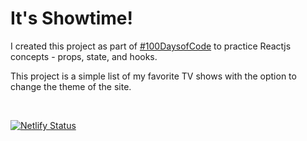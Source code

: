 # It's Showtime!

I created this project as part of [#100DaysofCode](https://gist.github.com/jasheloper/a46c5c252bacf7d03de62c481459d13d) to practice Reactjs concepts - props, state, and hooks.

This project is a simple list of my favorite TV shows with the option to change the theme of the site. 


<br />


[![Netlify Status](https://api.netlify.com/api/v1/badges/64f11676-ea2d-49e5-a097-6786611c3c13/deploy-status)](https://app.netlify.com/sites/jasheles-shows/deploys)